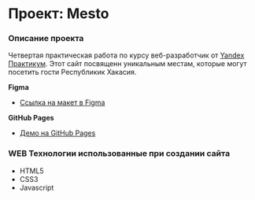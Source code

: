 # Проект: Mesto

### Описание проекта

Четвертая практическая работа по курсу веб-разработчик от [Yandex Практикум](https://praktikum.yandex.ru/web/ "Курс Веб-разработчик"). Этот сайт посвященн уникальным местам, которые могут посетить гости Республикик Хакасия.

**Figma**

* [Ссылка на макет в Figma](https://www.figma.com/file/2cn9N9jSkmxD84oJik7xL7/JavaScript.-Sprint-4?node-id=28212%3A269)

**GitHub Pages**

* [Демо на GitHub Pages](https://tipdmr.github.io/mesto/)

### WEB Технологии использованные при создании сайта
- HTML5
- CSS3
- Javascript

